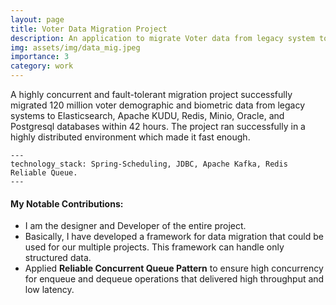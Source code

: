 ```yaml
---
layout: page
title: Voter Data Migration Project
description: An application to migrate Voter data from legacy system to multiple SQL and NoSQL databases.
img: assets/img/data_mig.jpeg
importance: 3
category: work
---
```


A highly concurrent and fault-tolerant migration project successfully migrated 120 million voter demographic and biometric data from legacy systems to Elasticsearch, Apache KUDU, Redis, Minio, Oracle, and Postgresql databases within 42 hours. The project ran successfully in a highly distributed environment which made it fast enough.

    ---
    technology_stack: Spring‑Scheduling, JDBC, Apache Kafka, Redis Reliable Queue.
    ---

<h4 class="post-title">My Notable Contributions:</h4>
<div class="row">
 <ul>
<li>I am the designer and Developer of the entire project.</li>
<li>Basically, I have developed a framework for data migration that could be used for our multiple projects. This framework can handle only structured data.</li>
<li>Applied <b>Reliable Concurrent Queue Pattern</b> to ensure high concurrency for enqueue and dequeue operations that delivered high throughput and low latency.</li>
</ul>
</div>